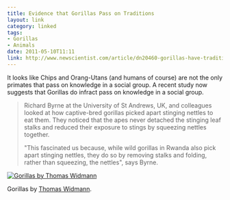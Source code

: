 ```yaml
---
title: Evidence that Gorillas Pass on Traditions
layout: link
category: linked
tags:
- Gorillas
- Animals
date: 2011-05-10T11:11
link: http://www.newscientist.com/article/dn20460-gorillas-have-traditions-too.html
---
```


It looks like Chips and Orang-Utans (and humans of course) are not the only primates that pass on knowledge in a social group. A recent study now suggests that Gorillas do infract pass on knowledge in a social group.

> Richard Byrne at the University of St Andrews, UK, and colleagues looked at how captive-bred gorillas picked apart stinging nettles to eat them. They noticed that the apes never detached the stinging leaf stalks and reduced their exposure to stings by squeezing nettles together.
> 
> "This fascinated us because, while wild gorillas in Rwanda also pick apart stinging nettles, they do so by removing stalks and folding, rather than squeezing, the nettles", says Byrne.

<div class="inline illustration">
	<a href="http://cdn.mylesbraithwaite.com/media/uploads/posts/2011-05-10-evidence-that-gorillas-pass-on-traditions/gorillas_large.jpg" title="Gorillas by Thomas Widmann">
		<img src="http://cdn.mylesbraithwaite.com/media/uploads/posts/2011-05-10-evidence-that-gorillas-pass-on-traditions/gorillas_small.jpg" alt="Gorillas by Thomas Widmann">
	</a>
</div>

Gorillas by [Thomas Widmann](http://www.flickr.com/photos/viralbus/763220016/ "Gorillas").